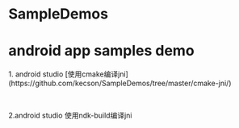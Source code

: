 # SampleDemos
<h1>android app samples demo</h1>

<p> 1. android studio [使用cmake编译jni](https://github.com/kecson/SampleDemos/tree/master/cmake-jni/)</p><br />

    
2.android studio 使用ndk-build编译jni
